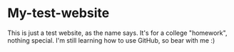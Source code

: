 # My-test-website
This is just a test website, as the name says. It's for a college "homework", nothing special.
I'm still learning how to use GitHub, so bear with me :)
